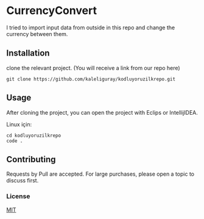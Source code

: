 # CurrencyConvert

I tried to import input data from outside in this repo and change the currency between them.


## Installation

clone the relevant project. (You will receive a link from our repo here)

` git clone https://github.com/kaleliguray/kodluyoruzilkrepo.git `


## Usage

After cloning the project, you can open the project with Eclips or IntellijIDEA.

Linux için:

```
cd kodluyoruzilkrepo
code .
```



## Contributing

Requests by Pull are accepted. For large purchases, please open a topic to discuss first.



### License

[MIT]()
